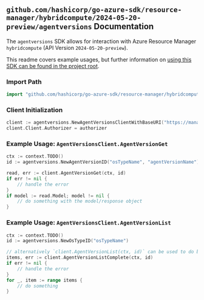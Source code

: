 
## `github.com/hashicorp/go-azure-sdk/resource-manager/hybridcompute/2024-05-20-preview/agentversions` Documentation

The `agentversions` SDK allows for interaction with Azure Resource Manager `hybridcompute` (API Version `2024-05-20-preview`).

This readme covers example usages, but further information on [using this SDK can be found in the project root](https://github.com/hashicorp/go-azure-sdk/tree/main/docs).

### Import Path

```go
import "github.com/hashicorp/go-azure-sdk/resource-manager/hybridcompute/2024-05-20-preview/agentversions"
```


### Client Initialization

```go
client := agentversions.NewAgentVersionsClientWithBaseURI("https://management.azure.com")
client.Client.Authorizer = authorizer
```


### Example Usage: `AgentVersionsClient.AgentVersionGet`

```go
ctx := context.TODO()
id := agentversions.NewAgentVersionID("osTypeName", "agentVersionName")

read, err := client.AgentVersionGet(ctx, id)
if err != nil {
	// handle the error
}
if model := read.Model; model != nil {
	// do something with the model/response object
}
```


### Example Usage: `AgentVersionsClient.AgentVersionList`

```go
ctx := context.TODO()
id := agentversions.NewOsTypeID("osTypeName")

// alternatively `client.AgentVersionList(ctx, id)` can be used to do batched pagination
items, err := client.AgentVersionListComplete(ctx, id)
if err != nil {
	// handle the error
}
for _, item := range items {
	// do something
}
```
